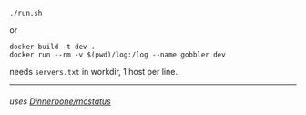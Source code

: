 ```
./run.sh
```
or
```
docker build -t dev .
docker run --rm -v $(pwd)/log:/log --name gobbler dev
```
needs `servers.txt` in workdir, 1 host per line.

---
###### uses [Dinnerbone/mcstatus](https://github.com/Dinnerbone/mcstatus)
